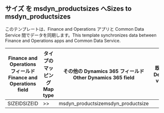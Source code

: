 ## <a name="sizes-to-msdyn_productsizes"></a><span data-ttu-id="a7dfc-101">サイズ を msdyn_productsizes へ</span><span class="sxs-lookup"><span data-stu-id="a7dfc-101">Sizes to msdyn_productsizes</span></span>

<span data-ttu-id="a7dfc-102">このテンプレートは、Finance and Operations アプリと Common Data Service 間でデータを同期します。</span><span class="sxs-lookup"><span data-stu-id="a7dfc-102">This template synchronizes data between Finance and Operations apps and Common Data Service.</span></span>

<span data-ttu-id="a7dfc-103">Finance and Operations フィールド</span><span class="sxs-lookup"><span data-stu-id="a7dfc-103">Finance and Operations field</span></span> | <span data-ttu-id="a7dfc-104">タイプのマッピング</span><span class="sxs-lookup"><span data-stu-id="a7dfc-104">Map type</span></span> | <span data-ttu-id="a7dfc-105">その他の Dynamics 365 フィールド</span><span class="sxs-lookup"><span data-stu-id="a7dfc-105">Other Dynamics 365 field</span></span> | <span data-ttu-id="a7dfc-106">既定値</span><span class="sxs-lookup"><span data-stu-id="a7dfc-106">Default value</span></span>
---|---|---|---
<span data-ttu-id="a7dfc-107">SIZEID</span><span class="sxs-lookup"><span data-stu-id="a7dfc-107">SIZEID</span></span> | >> | <span data-ttu-id="a7dfc-108">msdyn_productsize</span><span class="sxs-lookup"><span data-stu-id="a7dfc-108">msdyn_productsize</span></span> | 
